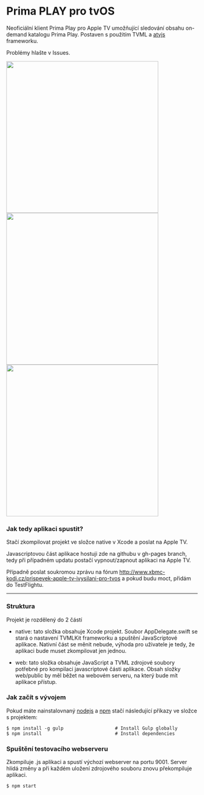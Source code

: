 # Prima PLAY pro tvOS
Neoficiální klient Prima Play pro Apple TV umožňující sledování obsahu on-demand katalogu Prima Play. Postaven s použitím TVML a [atvjs](https://github.com/emadalam/atvjs) frameworku.

Problémy hlašte v Issues.

<img src="http://marhycz.github.io/primaplay_tvOS/img/homescreen.jpg" width="400"> <img src="http://marhycz.github.io/primaplay_tvOS/img/showpage.jpg" width="400"> <img src="http://marhycz.github.io/primaplay_tvOS/img/livetv.jpg" width="400">

### Jak tedy aplikaci spustit?
Stačí zkompilovat projekt ve složce native v Xcode a poslat na Apple TV.

Javascriptovou část aplikace hostuji zde na githubu v gh-pages branch, tedy při případném updatu postačí vypnout/zapnout aplikaci na Apple TV.

Případně poslat soukromou zprávu na fórum http://www.xbmc-kodi.cz/prispevek-apple-tv-ivysilani-pro-tvos a pokud budu moct, přidám do TestFlightu.

<hr /> 

### Struktura
Projekt je rozdělený do 2 částí

- native: tato složka obsahuje Xcode projekt. Soubor AppDelegate.swift se stará o nastavení TVMLKit frameworku a spuštění JavaScriptové aplikace. Nativní část se měnit nebude, výhoda pro uživatele je tedy, že aplikaci bude muset zkompilovat jen jednou.

- web: tato složka obsahuje JavaScript a TVML zdrojové soubory potřebné pro kompilaci javascriptové části aplikace. Obsah složky web/public by měl běžet na webovém serveru, na který bude mít aplikace přístup.

### Jak začít s vývojem

Pokud máte nainstalovnaný [nodejs](https://nodejs.org/) a [npm](https://www.npmjs.com/) stačí následující příkazy ve složce s projektem:

```shell
$ npm install -g gulp                   # Install Gulp globally
$ npm install                           # Install dependencies
```

### Spuštění testovacího webserveru
Zkompiluje .js aplikaci a spustí výchozí webserver na portu 9001. Server hlídá změny a při každém uložení zdrojového souboru znovu překompiluje aplikaci.

```shell
$ npm start
```

